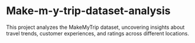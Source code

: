 # Make-m-y-trip-dataset-analysis
This project analyzes the MakeMyTrip dataset, uncovering insights about travel trends, customer experiences, and ratings across different locations.
